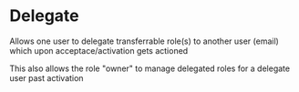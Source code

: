 # Delegate

Allows one user to delegate transferrable role(s) to another user (email) which upon acceptace/activation gets actioned

This also allows the role "owner" to manage delegated roles for a delegate user past activation
